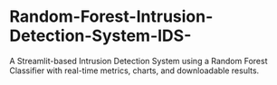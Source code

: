 # Random-Forest-Intrusion-Detection-System-IDS-
A Streamlit-based Intrusion Detection System using a Random Forest Classifier with real-time metrics, charts, and downloadable results.
